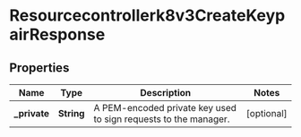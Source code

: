 

# Resourcecontrollerk8v3CreateKeypairResponse


## Properties

| Name | Type | Description | Notes |
|------------ | ------------- | ------------- | -------------|
|**_private** | **String** | A PEM-encoded private key used to sign requests to the manager. |  [optional] |




